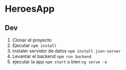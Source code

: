 # HeroesApp
## Dev

1. Clonar el proyecto
2. Ejecutar ```npm install```
3. instaler servidor de datos ```npm install json-server```
3. Levantar el backend ```npm run backend```
4. ejecutar la app ```npm start``` o bien ```ng serve -o```
